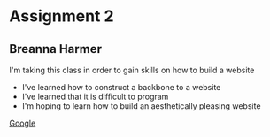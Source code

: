 # Assignment 2
## Breanna Harmer

I'm taking this class in order to gain skills on how to build a website

- I've learned how to construct a backbone to a website
- I've learned that it is difficult to program
- I'm hoping to learn how to build an aesthetically pleasing website

[Google](https://www.google.com/)
